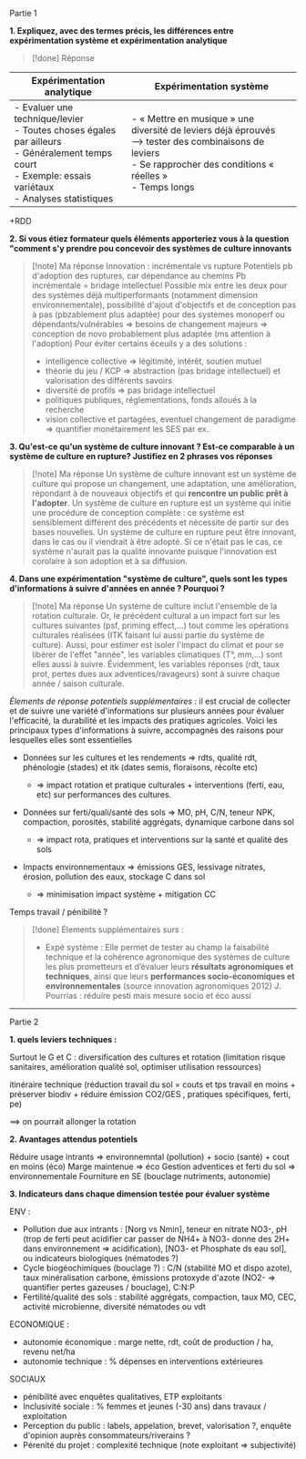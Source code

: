 Partie 1

**1. Expliquez, avec des termes précis, les différences entre expérimentation système et expérimentation analytique**

> [!done] Réponse
>
| Expérimentation analytique                                                                                                                                    | Expérimentation système<br>                                                                                                                                              |
| ------------------------------------------------------------------------------------------------------------------------------------------------------------- | ------------------------------------------------------------------------------------------------------------------------------------------------------------------------ |
| - Evaluer une technique/levier<br>- Toutes choses égales par ailleurs<br>- Généralement temps court<br>- Exemple: essais variétaux<br>- Analyses statistiques | - « Mettre en musique » une diversité de leviers déjà éprouvés <br>--> tester des combinaisons de leviers<br>- Se rapprocher des conditions « réelles »<br>- Temps longs |
\+RDD


**2. Si vous étiez formateur quels éléments apporteriez vous  à la question "comment s'y prendre pou concevoir des systèmes de culture innovants**

>[!note] Ma réponse 
> Innovation : incrémentale vs rupture
> Potentiels pb d'adoption des ruptures, car dépendance au chemins
> Pb incrémentale = bridage intellectuel
> Possible mix entre les deux
> pour des systèmes déjà multiperformants (notamment dimension environnementale), possibilité d'ajout d'objectifs et de conception pas à pas (pbzablement plus adaptée)
> pour des systèmes monoperf ou dépendants/vulnérables => besoins de changement majeurs => conception de novo probablement plus adaptée (ms attention à l'adoption)
> Pour éviter certains éceuils y a des solutions : 
> - intelligence collective => légitimité, intérêt, soutien mutuel
> - théorie du jeu / KCP => abstraction (pas bridage intellectuel) et valorisation des différents savoirs
> - diversité de profils => pas bridage intellectuel
> - politiques publiques, réglementations, fonds alloués à la recherche
> - vision collective et partagées, eventuel changement de paradigme => quantifier monétairement les SES par ex.

**3. Qu'est-ce qu'un système de culture innovant ? Est-ce comparable à un système de culture en rupture? Justifiez en 2 phrases vos réponses**

>[!note] Ma réponse
>Un système de culture innovant est un système de culture qui propose un changement, une adaptation, une amélioration, répondant à de nouveaux objectifs et qui **rencontre un public prêt à l'adopter**. Un système de culture en rupture est un système qui initie une procédure de conception complète : ce système est sensiblement différent des précédents et nécessite de partir sur des bases nouvelles. Un système de culture en rupture peut être innovant, dans le cas ou il viendrait à être adopté. Si ce n'était pas le cas, ce système n'aurait pas la qualité innovante puisque l'innovation est corolaire à son adoption et à sa diffusion.

**4. Dans une expérimentation "système de culture", quels sont les types d'informations à suivre d'années en année ? Pourquoi ?**

>[!note] Ma réponse
>Un système de culture inclut l'ensemble de la rotation culturale. Or, le précédent cultural a un impact fort sur les cultures suivantes (psf, priming effect,...) tout comme les opérations culturales réalisées (ITK faisant lui aussi partie du système de culture). Aussi, pour estimer est isoler l'impact du climat et pour se libérer de l'effet "année", les variables climatiques (T°, mm,...) sont elles aussi à suivre.
>Évidemment, les variables réponses (rdt, taux prot, pertes dues aux adventices/ravageurs) sont à suivre chaque année / saison culturale.

*Élements de réponse potentiels supplémentaires :*
 il est crucial de collecter et de suivre une variété d'informations sur plusieurs années pour évaluer l'efficacité, la durabilité et les impacts des pratiques agricoles. Voici les principaux types d'informations à suivre, accompagnés des raisons pour lesquelles elles sont essentielles
 
- Données sur les cultures et les rendements => rdts, qualité rdt, phénologie (stades) et itk (dates semis, floraisons, récolte etc)
	- => impact rotation et pratique culturales + interventions (ferti, eau, etc) sur performances des cultures.

- Données sur ferti/quali/santé des sols => MO, pH, C/N, teneur NPK, compaction, porosités, stabilité aggrégats, dynamique carbone dans sol
	- => impact rota, pratiques et interventions sur la santé et qualité des sols

- Impacts environnementaux => émissions GES, lessivage nitrates, érosion, pollution des eaux, stockage C dans sol
	- => minimisation impact système + mitigation CC

Temps travail / pénibilité ? 

>[!done] Élements supplémentaires surs :
>-  Expé système : Elle permet de tester au champ la faisabilité technique et la cohérence agronomique des systèmes de culture les plus prometteurs et d’évaluer leurs **résultats agronomiques et techniques**, ainsi que leurs **performances socio-économiques et environnementales** (source innovation agronomiques 2012)
> J. Pourrias : réduire pesti mais mesure socio et éco aussi

___

Partie 2 

**1. quels leviers techniques :**

Surtout le G et C :
diversification des cultures et rotation (limitation risque sanitaires, amélioration qualité sol, optimiser utilisation ressources)

itinéraire technique (réduction travail du sol = couts et tps travail en moins + préserver biodiv + réduire émission CO2/GES , pratiques spécifiques, ferti, pe)

==> on pourrait allonger la rotation


**2. Avantages attendus potentiels**

Réduire usage intrants => environnemntal (pollution) + socio (santé) + cout en moins (éco)
Marge maintenue => éco
Gestion adventices et ferti du sol => environnementale
Fourniture en SE (bouclage nutriments, autonomie)

**3. Indicateurs dans chaque dimension testée pour évaluer système**

ENV : 
- Pollution due aux intrants : [Norg vs Nmin], teneur en nitrate NO3-, pH (trop de ferti peut acidifier car passer de NH4+ à NO3- donne des 2H+ dans environnement => acidification), [NO3- et Phosphate ds eau sol], ou indicateurs biologiques (nématodes ?)
- Cycle biogéochimiques (bouclage ?) : C/N (stabilité MO et dispo azote), taux minéralisation carbone, émissions protoxyde d'azote (NO2- => quantifier pertes gazeuses / bouclage), C:N:P
- Fertilité/qualité des sols : stabilité aggrégats, compaction, taux MO, CEC, activité microbienne, diversité nématodes ou vdt

ECONOMIQUE : 
- autonomie économique : marge nette, rdt, coût de production / ha, revenu net/ha
- autonomie technique : % dépenses en interventions extérieures

SOCIAUX
- pénibilité avec enquêtes qualitatives, ETP exploitants
- Inclusivité sociale : % femmes et jeunes (-30 ans) dans travaux / exploitation
- Perception du public : labels, appelation, brevet, valorisation ?, enquête d'opinion auprès consommateurs/riverains ?
- Pérenité du projet : complexité technique (note exploitant => subjectivité) 